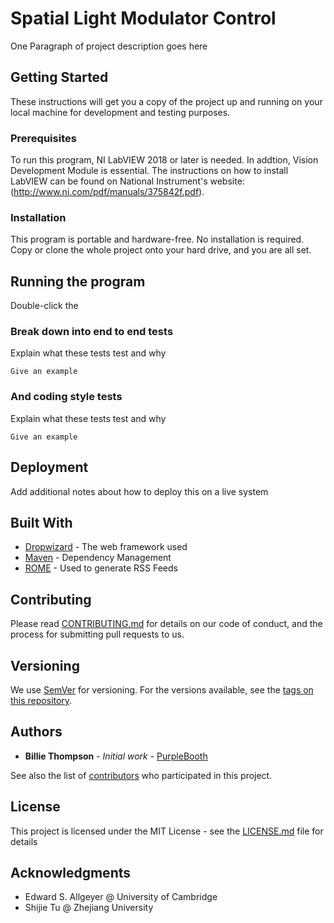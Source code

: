 # Spatial Light Modulator Control

One Paragraph of project description goes here

## Getting Started

These instructions will get you a copy of the project up and running on your local machine for development and testing purposes.

### Prerequisites

To run this program, NI LabVIEW 2018 or later is needed. In addtion, Vision Development Module is essential. The instructions on how to install LabVIEW can be found on National Instrument's website:
(http://www.ni.com/pdf/manuals/375842f.pdf). 

### Installation

This program is portable and hardware-free. No installation is required. Copy or clone the whole project onto your hard drive, and you are all set.

## Running the program

Double-click the 

### Break down into end to end tests

Explain what these tests test and why

```
Give an example
```

### And coding style tests

Explain what these tests test and why

```
Give an example
```

## Deployment

Add additional notes about how to deploy this on a live system

## Built With

* [Dropwizard](http://www.dropwizard.io/1.0.2/docs/) - The web framework used
* [Maven](https://maven.apache.org/) - Dependency Management
* [ROME](https://rometools.github.io/rome/) - Used to generate RSS Feeds

## Contributing

Please read [CONTRIBUTING.md](https://gist.github.com/PurpleBooth/b24679402957c63ec426) for details on our code of conduct, and the process for submitting pull requests to us.

## Versioning

We use [SemVer](http://semver.org/) for versioning. For the versions available, see the [tags on this repository](https://github.com/your/project/tags). 

## Authors

* **Billie Thompson** - *Initial work* - [PurpleBooth](https://github.com/PurpleBooth)

See also the list of [contributors](https://github.com/your/project/contributors) who participated in this project.

## License

This project is licensed under the MIT License - see the [LICENSE.md](LICENSE.md) file for details

## Acknowledgments

* Edward S. Allgeyer @ University of Cambridge
* Shijie Tu @ Zhejiang University
